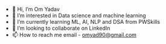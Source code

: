 - 👋 Hi, I’m Om Yadav
- 👀 I’m interested in Data science and machine learning 
- 🌱 I’m currently learning ML, AI, NLP and DSA from PWSkills
- 💞️ I’m looking to collaborate on LinkedIn 
- 📫 How to reach me email - omyad90@gmail.com

<!---
OmYadav90/OmYadav90 is a ✨ special ✨ repository because its `README.md` (this file) appears on your GitHub profile.
You can click the Preview link to take a look at your changes.
--->
